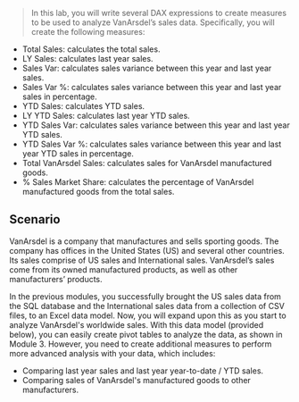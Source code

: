 > In this lab, you will write several DAX expressions to create measures to be used to analyze VanArsdel’s sales data. Specifically, you will create the following measures:

*	Total Sales: calculates the total sales.
*	LY Sales: calculates last year sales.
*	Sales Var: calculates sales variance between this year and last year sales.
*	Sales Var %: calculates sales variance between this year and last year sales in percentage.
*	YTD Sales: calculates YTD sales.
*	LY YTD Sales: calculates last year YTD sales.
*	YTD Sales Var: calculates sales variance between this year and last year YTD sales.
*	YTD Sales Var %: calculates sales variance between this year and last year YTD sales in percentage.
*	Total VanArsdel Sales: calculates sales for VanArsdel manufactured goods.
*	% Sales Market Share: calculates the percentage of VanArsdel manufactured goods from the total sales.

## Scenario
VanArsdel is a company that manufactures and sells sporting goods. The company has offices in the United States (US) and several other countries. Its sales comprise of US sales and International sales. VanArsdel’s sales come from its owned manufactured products, as well as other manufacturers’ products.

In the previous modules, you successfully brought the US sales data from the SQL database and the International sales data from a collection of CSV files, to an Excel data model. Now, you will expand upon this as you start to analyze VanArsdel's worldwide sales. With this data model (provided below), you can easily create pivot tables to analyze the data, as shown in Module 3. However, you need to create additional measures to perform more advanced analysis with your data, which includes:
*	Comparing last year sales and last year year-to-date / YTD sales.
*	Comparing sales of VanArsdel's manufactured goods to other manufacturers.

